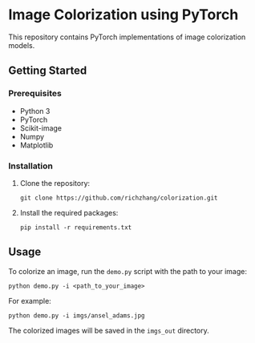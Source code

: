 # Image Colorization using PyTorch

This repository contains PyTorch implementations of image colorization models.

## Getting Started

### Prerequisites
- Python 3
- PyTorch
- Scikit-image
- Numpy
- Matplotlib

### Installation
1. Clone the repository:
   ```
   git clone https://github.com/richzhang/colorization.git
   ```
2. Install the required packages:
   ```
   pip install -r requirements.txt
   ```

## Usage

To colorize an image, run the `demo.py` script with the path to your image:
```
python demo.py -i <path_to_your_image>
```
For example:
```
python demo.py -i imgs/ansel_adams.jpg
```
The colorized images will be saved in the `imgs_out` directory.
